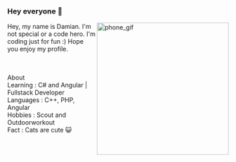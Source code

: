 ### Hey everyone 👋
<img align="right" src="https://media.tenor.com/images/c50ca435dffdb837914e7cb32c1e7edf/tenor.gif" alt="phone_gif" width="auto" height="300">

Hey, my name is Damian. I'm not special or a code hero. I'm coding just for fun :) Hope you enjoy my profile.


<br><br>
About <br>
 Learning : C# and Angular | Fullstack Developer <br>
 Languages : C++, PHP, Angular <br>
 Hobbies : Scout and Outdoorworkout<br>
 Fact : Cats are cute 😺<br>
 
 
